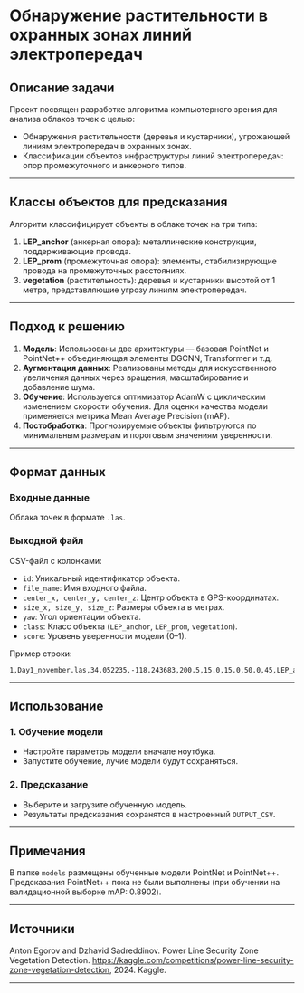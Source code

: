 
# Обнаружение растительности в охранных зонах линий электропередач

## Описание задачи

Проект посвящен разработке алгоритма компьютерного зрения для анализа облаков точек с целью:
- Обнаружения растительности (деревья и кустарники), угрожающей линиям электропередач в охранных зонах.
- Классификации объектов инфраструктуры линий электропередач: опор промежуточного и анкерного типов.

---

## Классы объектов для предсказания

Алгоритм классифицирует объекты в облаке точек на три типа:
1. **LEP_anchor** (анкерная опора): металлические конструкции, поддерживающие провода.
2. **LEP_prom** (промежуточная опора): элементы, стабилизирующие провода на промежуточных расстояниях.
3. **vegetation** (растительность): деревья и кустарники высотой от 1 метра, представляющие угрозу линиям электропередач.

---

## Подход к решению

1. **Модель**: Использованы две архитектуры — базовая PointNet и PointNet++ объединяющая элементы DGCNN, Transformer и т.д. 
2. **Аугментация данных**: Реализованы методы для искусственного увеличения данных через вращения, масштабирование и добавление шума.
3. **Обучение**: Используется оптимизатор AdamW с циклическим изменением скорости обучения. Для оценки качества модели применяется метрика Mean Average Precision (mAP).
4. **Постобработка**: Прогнозируемые объекты фильтруются по минимальным размерам и пороговым значениям уверенности.

---

## Формат данных

### Входные данные
Облака точек в формате `.las`.

### Выходной файл
CSV-файл с колонками:
- `id`: Уникальный идентификатор объекта.
- `file_name`: Имя входного файла.
- `center_x, center_y, center_z`: Центр объекта в GPS-координатах.
- `size_x, size_y, size_z`: Размеры объекта в метрах.
- `yaw`: Угол ориентации объекта.
- `class`: Класс объекта (`LEP_anchor`, `LEP_prom`, `vegetation`).
- `score`: Уровень уверенности модели (0–1).

Пример строки:
```
1,Day1_november.las,34.052235,-118.243683,200.5,15.0,15.0,50.0,45,LEP_anchor,0.92
```

---

## Использование

### 1. Обучение модели
- Настройте параметры модели вначале ноутбука.
- Запустите обучение, лучие модели будут сохраняться.

### 2. Предсказание
- Выберите и загрузите обученную модель.
- Результаты предсказания сохранятся в настроенный `OUTPUT_CSV`.

---

## Примечания

В папке `models` размещены обученные модели PointNet и PointNet++. Предсказания PointNet++ пока не были выполнены (при обучении на валидационной выборке mAP: 0.8902).

---

## Источники

Anton Egorov and Dzhavid Sadreddinov. Power Line Security Zone Vegetation Detection. https://kaggle.com/competitions/power-line-security-zone-vegetation-detection, 2024. Kaggle.

---
